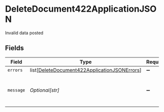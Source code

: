 # DeleteDocument422ApplicationJSON

Invalid data posted


## Fields

| Field                                                                                                             | Type                                                                                                              | Required                                                                                                          | Description                                                                                                       | Example                                                                                                           |
| ----------------------------------------------------------------------------------------------------------------- | ----------------------------------------------------------------------------------------------------------------- | ----------------------------------------------------------------------------------------------------------------- | ----------------------------------------------------------------------------------------------------------------- | ----------------------------------------------------------------------------------------------------------------- |
| `errors`                                                                                                          | list[[DeleteDocument422ApplicationJSONErrors](../../models/operations/deletedocument422applicationjsonerrors.md)] | :heavy_minus_sign:                                                                                                | N/A                                                                                                               |                                                                                                                   |
| `message`                                                                                                         | *Optional[str]*                                                                                                   | :heavy_minus_sign:                                                                                                | N/A                                                                                                               | The given data was invalid.                                                                                       |